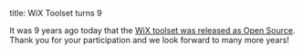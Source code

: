 title: WiX Toolset turns 9

It was 9 years ago today that the <a href="http://robmensching.com/blog/posts/2004/4/5/windows-installer-xml-wix-toolset-has-released-as-open-source-on-sourceforge.net">WiX toolset was released as Open Source</a>. Thank you for your participation and we look forward to many more years!
